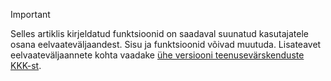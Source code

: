 > [!IMPORTANT]
> Selles artiklis kirjeldatud funktsioonid on saadaval suunatud kasutajatele osana eelvaateväljaandest. Sisu ja funktsioonid võivad muutuda. Lisateavet eelvaateväljaannete kohta vaadake [ühe versiooni teenusevärskenduste KKK-st](https://docs.microsoft.com/dynamics365/unified-operations/fin-and-ops/get-started/one-version).
